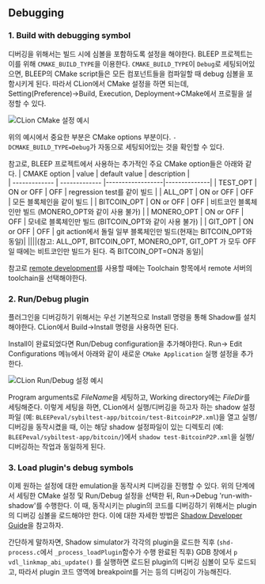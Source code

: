 ## Debugging
### 1. Build with debugging symbol
 디버깅을 위해서는 빌드 시에 심볼을 포함하도록 설정을 해야한다. BLEEP 프로젝트는 이를 위해 `CMAKE_BUILD_TYPE`을 이용한다. `CMAKE_BUILD_TYPE`이 `Debug`로 세팅되어있으면, BLEEP의 CMake script들은 모든 컴포넌트들을 컴파일할 때 debug 심볼을 포함시키게 된다.
 따라서 CLion에서 CMake 설정을 하면 되는데, Setting(Preference)->Build, Execution, Deployment->CMake에서 프로필을 설정할 수 있다.
 
 ![CLion CMake 설정 예시](https://github.com/kaistshadow/blockchain-sim/blob/feature/191/documentation/doc/images/Developerguide-clion-cmake.png)

 위의 예시에서 중요한 부분은 CMake options 부분이다. `-DCMAKE_BUILD_TYPE=Debug`가 자동으로 세팅되어있는 것을 확인할 수 있다.

참고로, BLEEP 프로젝트에서 사용하는 추가적인 주요 CMake option들은 아래와 같다. 
| CMAKE option  |     value     |   default value | description    |     
| ------------- | ------------- |------------------|--------------|
| TEST_OPT      | ON  or OFF  |   OFF | regression test를 같이 빌드 |
| ALL_OPT  | ON or OFF  | OFF | 모든 블록체인을 같이 빌드  |
| BITCOIN_OPT | ON or OFF | OFF | 비트코인 블록체인만 빌드 (MONERO_OPT와 같이 사용 불가) |
| MONERO_OPT | ON or OFF | OFF | 모네로 블록체인만 빌드  (BITCOIN_OPT와 같이 사용 불가) |
| GIT_OPT  | ON or OFF  | OFF | git action에서 돌릴 일부 블록체인만 빌드(현재는 BITCOIN_OPT와 동일)|
||||(참고: ALL_OPT, BITCOIN_OPT, MONERO_OPT, GIT_OPT 가 모두 OFF일 때에는 비트코인만 빌드가 된다. 즉 BITCOIN_OPT=ON과 동일)|

 참고로 [remote development](https://www.jetbrains.com/help/clion/remote-projects-support.html#deployment-entry)를 사용할 때에는 Toolchain 항목에서 remote 서버의 toolchain을 선택해야한다. 

### 2. Run/Debug plugin
플러그인을 디버깅하기 위해서는 우선 기본적으로 Install 명령을 통해 Shadow를 설치해야한다.
CLion에서 Build->Install 명령을 사용하면 된다. 

Install이 완료되었다면 Run/Debug configuration을 추가해야한다. Run-> Edit Configurations 메뉴에서 아래와 같이 새로운 `CMake Application` 실행 설정을 추가한다. 

 ![CLion Run/Debug 설정 예시](https://github.com/kaistshadow/blockchain-sim/blob/feature/191/documentation/doc/images/Developerguide-clion-runconf.png)

Program arguments로 $FileName$을 세팅하고, Working directory에는 $FileDir$를 세팅해준다. 이렇게 세팅을 하면, CLion에서 실행/디버깅을 하고자 하는 shadow 설정파일 (예: `BLEEPeval/sybiltest-app/bitcoin/test-BitcoinP2P.xml`)을 열고 실행/디버깅을 동작시켰을 때, 이는 해당 shadow 설정파일이 있는 디렉토리 (예: `BLEEPeval/sybiltest-app/bitcoin/`)에서 `shadow test-BitcoinP2P.xml`을 실행/디버깅하는 작업과 동일하게 된다. 

### 3. Load plugin's debug symbols 

이제 원하는 설정에 대한 emulation을 동작시켜 디버깅을 진행할 수 있다. 
위의 단계에서 세팅한 CMake 설정 및 Run/Debug 설정을 선택한 뒤, Run->Debug 'run-with-shadow'를 수행한다. 
이 때, 동작시키는 plugin의 코드를 디버깅하기 위해서는 plugin의 디버깅 심볼을 로드해야만 한다.
이에 대한 자세한 방법은 [Shadow Developer Guide](https://github.com/shadow/shadow/blob/main/docs/5-Developer-Guide.md#debugging-plugins-with-gdb)을 참고하자. 

간단하게 말하자면, Shadow simulator가 각각의 plugin을 로드한 직후 (`shd-process.c`에서 `_process_loadPlugin`함수가 수행 완료된 직후) GDB 창에서 `p vdl_linkmap_abi_update()` 를 실행하면 로드된 plugin의 디버깅 심볼이 모두 로드되고, 따라서 plugin 코드 영역에 breakpoint를 거는 등의 디버깅이 가능해진다.